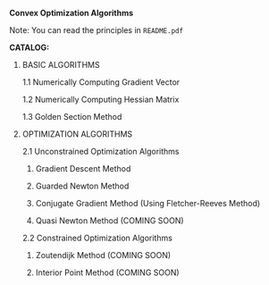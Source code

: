**Convex Optimization Algorithms**

Note: You can read the principles in `README.pdf`

**CATALOG:**

1. BASIC ALGORITHMS

    1.1 Numerically Computing Gradient Vector
    
    1.2 Numerically Computing Hessian Matrix
    
    1.3 Golden Section Method
    
    
2. OPTIMIZATION ALGORITHMS

    2.1 Unconstrained Optimization Algorithms

    1. Gradient Descent Method
    
    2. Guarded Newton Method
    
    3. Conjugate Gradient Method (Using Fletcher-Reeves Method)
    
    4. Quasi Newton Method (COMING SOON)
    
    2.2 Constrained Optimization Algorithms
    
    1. Zoutendijk Method (COMING SOON)
    
    2. Interior Point Method (COMING SOON)